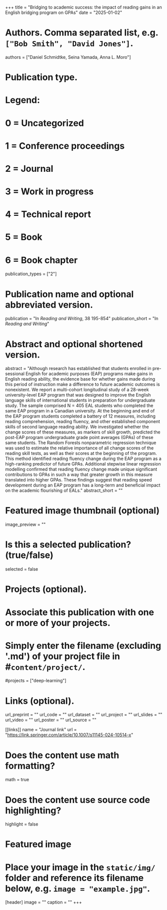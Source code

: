 +++
title = "Bridging to academic success: the impact of reading gains in an English bridging program on GPAs"
date = "2025-01-02"

# Authors. Comma separated list, e.g. `["Bob Smith", "David Jones"]`.
authors = ["Daniel Schmidtke, Seina Yamada, Anna L. Moro"]

# Publication type.
# Legend:
# 0 = Uncategorized
# 1 = Conference proceedings
# 2 = Journal
# 3 = Work in progress
# 4 = Technical report
# 5 = Book
# 6 = Book chapter
publication_types = ["2"]

# Publication name and optional abbreviated version.
publication = "In *Reading and Writing*, 38 195-854"
publication_short = "In *Reading and Writing*"

# Abstract and optional shortened version.
abstract = "Although research has established that students enrolled in pre-sessional English for academic purposes (EAP) programs make gains in English reading ability, the evidence base for whether gains made during this period of instruction make a difference to future academic outcomes is nonexistent. We report a multi-cohort longitudinal study of a 28-week university-level EAP program that was designed to improve the English language skills of international students in preparation for undergraduate study. The sample comprised N =  405 EAL students who completed the same EAP program in a Canadian university. At the beginning and end of the EAP program students completed a battery of 12 measures, including reading comprehension, reading fluency, and other established component skills of second language reading ability. We investigated whether the change scores of these measures, as markers of skill growth, predicted the post-EAP program undergraduate grade point averages (GPAs) of these same students. The Random Forests nonparametric regression technique was used to estimate the relative importance of all change scores of the reading skill tests, as well as their scores at the beginning of the program. This method identified reading fluency change during the EAP program as a high-ranking predictor of future GPAs. Additional stepwise linear regression modelling confirmed that reading fluency change made unique significant contributions to GPAs in such a way that greater growth in this measure translated into higher GPAs. These findings suggest that reading speed development during an EAP program has a long-term and beneficial impact on the academic flourishing of EALs."
abstract_short = ""

# Featured image thumbnail (optional)
image_preview = ""

# Is this a selected publication? (true/false)
selected = false

# Projects (optional).
#   Associate this publication with one or more of your projects.
#   Simply enter the filename (excluding '.md') of your project file in #`content/project/`.
#projects = ["deep-learning"]

# Links (optional). 
url_preprint = ""
url_code = ""
url_dataset = ""
url_project = ""
url_slides = ""
url_video = ""
url_poster = ""
url_source = ""

[[links]]
name = "Journal link"
url = "https://link.springer.com/article/10.1007/s11145-024-10514-x"

# Does the content use math formatting?
math = true

# Does the content use source code highlighting?
highlight = false

# Featured image
# Place your image in the `static/img/` folder and reference its filename below, e.g. `image = "example.jpg"`.
[header]
image = ""
caption = ""
+++

